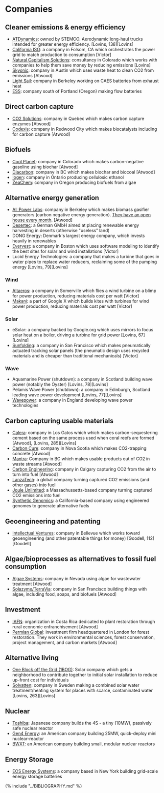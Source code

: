 # Companies
## Cleaner emissions & energy efficiency
* [ATDynamics](http://www.stemco.com/products/innovative-tire-mileage-solutions/aerodynamic-devices/): owned by STEMCO. Aerodynamic long-haul trucks intended for greater energy efficiency. [Lovins, 138][Lovins]
* [California ISO](http://www.caiso.com/Pages/default.aspx): a company in Folsom, CA which orchestrates the power grid to match production to consumption [Victor]
* [Natural Capitalism Solutions](http://natcapsolutions.org/): consultancy in Colorado which works with companies to help them save money by reducing emissions [Lovins]
* [Skyonic](http://skyonic.com/): company in Austin which uses waste heat to clean CO2 from emissions [Atwood]
* [Light Sail](http://www.lightsail.com/): company in Berkeley working on CAES batteries from exhaust heat
* [ESS](http://www.essinc.com/): company south of Portland (Oregon) making flow batteries

## Direct carbon capture
* [CO2 Solutions](http://www.co2solutions.com/en): company in Quebec which makes carbon capture enzymes [Atwood]
* [Codexis](http://www.codexis.com/): company in Redwood City which makes biocatalysts including for carbon capture [Atwood]

## Biofuels
* [Cool Planet](http://www.coolplanet.com/): company in Colorado which makes carbon-negative gasoline using biochar [Atwood]
* [Diacarbon](http://www.diacarbon.com/bi): company in BC which makes biochar and biocoal [Atwood]
* [Iogen](http://www.iogen.ca/): company in Ontario producing cellulosic ethanol
* [ZeaChem](http://www.zeachem.com/): company in Oregon producing biofuels from algae

## Alternative energy generation
* [All Power Labs](http://www.allpowerlabs.com/): company in Berkeley which makes biomass gasifier generators (carbon negative energy generation). [They have an open house every month](http://www.eventbrite.com/e/biomass-powered-open-house-registration-19019972249). [Atwood]
* [Desertec](http://www.desertec.org/): a German GMbH aimed at placing renewable energy harvesting in deserts (otherwise "useless" land)
* DONG Energy: Denmark's largest energy company, which invests heavily in renewables
* [Evervest](http://www.evervest.co/): a company in Boston which uses software modeling to identify the best sites for solar and wind installations [Victor]
* Lucid Energy Technologies: a company that makes a turbine that goes in water pipes to replace water reducers, reclaiming some of the pumping energy [Lovins, 79][Lovins]

### Wind
* [Altaeros](http://www.altaerosenergies.com/): a company in Somerville which flies a wind turbine on a blimp for power production, reducing materials cost per watt [Victor]
* [Makani](http://www.google.com/makani/): a part of Google X which builds kites with turbines for wind power production, reducing materials cost per watt [Victor]

### Solar
* eSolar: a company backed by Google.org which uses mirrors to focus solar heat on a boiler, driving a turbine for grid power [Lovins, 67][Lovins]
* [Sunfolding](http://www.sunfolding.com/): a company in San Francisco which makes pneumatically actuated tracking solar panels (the pneumatic design uses recycled materials and is cheaper than traditional mechanicals) [Victor]

### Wave
* Aquamarine Power (shutdown): a company in Scotland building wave power (notably the Oyster) [Lovins, 78][Lovins]
* Pelamis Wave Power (shutdown): a company in Edinburgh, Scotland leading wave power development [Lovins, 77][Lovins]
* [Wavepower](http://www.wavepower.com/): a company in England developing wave power technologies

## Carbon capturing usable materials
* [Calera](http://calera.com/): company in Los Gatos which which makes carbon-sequestering cement based on the same process used when coral reefs are formed [Atwood], [Lovins, 285][Lovins]
* [Carbon Cure](http://carboncure.com/): company in Nova Scotia which makes CO2-trapping concrete [Atwood]
* [Mantra](http://mantraenergy.com/mantra-energy/technology/): Company in BC which makes usable products out of CO2 in waste streams [Atwood]
* [Carbon Engineering](http://carbonengineering.com/): company in Calgary capturing CO2 from the air to turn into fuel [Atwood]
* [LanzaTech](http://www.lanzatech.com/): a global company turning captured CO2 emissions (and other gases) into fuel
* [Joule Unlimited](http://www.jouleunlimited.com/): a Massachussetts-based company turning captured CO2 emissions into fuel
* [Synthetic Genomics](https://www.syntheticgenomics.com/): a California-based company using engineered genomes to generate alternative fuels

## Geoengineering and patenting
* [Intellectual Ventures](http://www.intellectualventures.com/): company in Bellevue which works toward geoengineering (and other patentable things for money) [Goodell, 112][Goodell]

## Algae/bioprocesses as alternatives to fossil fuel consumption
* [Algae Systems](http://algaesystems.com/): company in Nevada using algae for wastewater treatment [Atwood]
* [Solazyme/TerraVia](http://solazyme.com/): company in San Francisco building things with algae, including food, soaps, and biofuels [Atwood]

## Investment
* [IAFN](http://www.analogforestry.org/): organization in Costa Rica dedicated to plant restoration through rural economic enfranchisement [Atwood]
* [Permian Global](http://permianglobal.com/en): investment firm headquartered in London for forest restoration. They work in environmental sciences, forest conservation, project management, and carbon markets [Atwood]

## Alternative living
* [One Block off the Grid (1BOG)](https://en.wikipedia.org/wiki/One_Block_Off_the_Grid): Solar company which gets a neighborhood to contribute together to initial solar installation to reduce up-front cost for individuals
* [Solvatten](http://www.solvatten.se/): company in Sweden making a combined solar water treatment/heating system for places with scarce, contaminated water [Lovins, 263][Lovins]

## Nuclear
* [Toshiba](https://www.toshiba.co.jp/nuclearenergy/english/business/4s/features.htm): Japanese company builds the 4S - a tiny (10MW), passively safe nuclear reactor
* [Gen4 Energy](http://www.gen4energy.com/): an American company building 25MW, quick-deploy mini nuclear-reactor
* [BWXT](http://www.bwxt.com/): an American company building small, modular nuclear reactors

## Energy Storage
* [EOS Energy Systems](http://www.eosenergystorage.com/): a company based in New York building grid-scale energy storage batteries


{% include "../BIBLIOGRAPHY.md" %}
